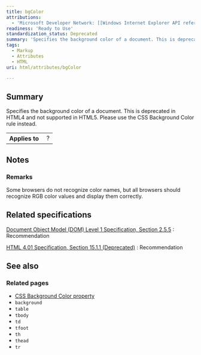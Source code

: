 ```yaml
---
title: bgColor
attributions:
  - 'Microsoft Developer Network: [[Windows Internet Explorer API reference](http://msdn.microsoft.com/en-us/library/ie/hh828809%28v=vs.85%29.aspx) Article]'
readiness: 'Ready to Use'
standardization_status: Deprecated
summary: 'Specifies the background color of a document. This is deprecated in HTML4 and not supported in HTML5. Please use the CSS Background Color rule instead.'
tags:
  - Markup
  - Attributes
  - HTML
uri: html/attributes/bgColor

---
```

## Summary

Specifies the background color of a document. This is deprecated in HTML4 and not supported in HTML5. Please use the CSS Background Color rule instead.

<table class="wikitable">
<tr>
<th>
Applies to

</th>
<td>
 ?

</td>
</tr>
</table>

## Notes

### Remarks

Some browsers do not recognize color names, but all browsers should recognize RGB color values and display them correctly.

## Related specifications

[Document Object Model (DOM) Level 1 Specification, Section 2.5.5](http://www.w3.org/TR/REC-DOM-Level-1/)
:   Recommendation

[HTML 4.01 Specification, Section 15.1.1 (Deprecated)](http://www.w3.org/TR/html401/)
:   Recommendation

## See also

### Related pages

-   [CSS Background Color property](/css/properties/background-color)
-   `background`
-   `table`
-   `tbody`
-   `td`
-   `tfoot`
-   `th`
-   `thead`
-   `tr`
